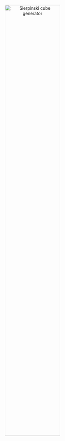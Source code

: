 <p align="center">
  <img src="https://ppizarror.com/ThreeMinesSweeper/resources/web/game-1.jpg" alt="Sierpinski cube generator" width="60%" />
</p>